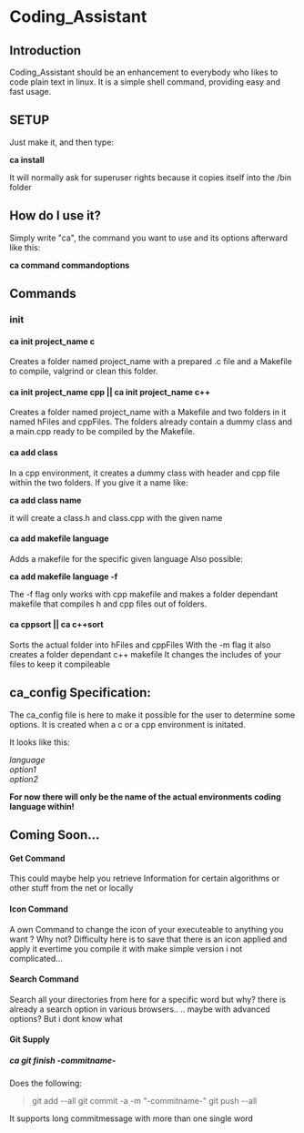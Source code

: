<h1>Coding_Assistant</h1>

<h2>Introduction</h2>

Coding_Assistant should be an enhancement to everybody who likes to code plain text
in linux. It is a simple shell command, providing easy and fast usage.

<h2> SETUP </h2>

Just make it, and then type:

<b>ca install</b>

It will normally ask for superuser rights because it copies itself into the /bin folder

<h2>How do I use it?</h2>

Simply write "ca", the command you want to use and its options afterward like this:

<b>ca command commandoptions</b>

<h2>Commands</h2>

<h3>init</h3>

<h4>ca init project_name c</h4>

Creates a folder named project_name with a prepared .c file and a Makefile to
compile, valgrind or clean this folder.

<h4>ca init project_name cpp || ca init project_name c++</h4>

Creates a folder named project_name with a Makefile and two folders in it named
hFiles and cppFiles. The folders already contain a dummy class and a main.cpp
ready to be compiled by the Makefile.

<h4>ca add class</h4>

In a cpp environment, it creates a dummy class with header and cpp file within
the two folders.
If you give it a name like:

<b>ca add class name</b>

it will create a class.h and class.cpp with the given name

<h4>ca add makefile language</h4>

Adds a makefile for the specific given language
Also possible:

<b>ca add makefile language -f</b>

The -f flag only works with cpp makefile and makes a folder dependant makefile
that compiles h and cpp files out of folders.

<h4>ca cppsort || ca c++sort</h4>

Sorts the actual folder into hFiles and cppFiles
With the -m flag it also creates a folder dependant c++ makefile
It changes the includes of your files to keep it compileable

<h2>ca_config Specification:</h2>

The ca_config file is here to make it possible for the user to determine some
options.
It is created when a c or a cpp environment is initated.

It looks like this:

<em>language</em><br/>
<em>option1</em><br/>
<em>option2</em><br/>

<b>For now there will only be the name of the 
actual environments coding language within!</b>

<h2>Coming Soon...</h2>

<h4>Get Command</h4>

This could maybe help you retrieve Information for certain algorithms or other stuff 
from the net or locally

<h4>Icon Command</h4>

A own Command to change the icon of your executeable to anything you want ?
Why not?
Difficulty here is to save that there is an icon applied and apply it evertime you compile it with make
simple version i not complicated...

<h4>Search Command</h4>

Search all your directories from here for a specific word
but why? there is already a search option in various browsers..
.. maybe with advanced options? But i dont know what

<h4>Git Supply</h4>

<h5>ca git finish -commitname-</h5>

Does the following:
> git add --all
> git commit -a -m "-commitname-"
> git push --all

It supports long commitmessage with more than one single word